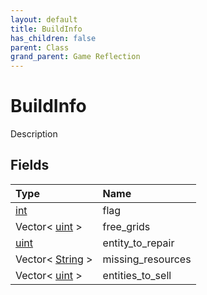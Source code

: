 ```yaml
---
layout: default
title: BuildInfo
has_children: false
parent: Class
grand_parent: Game Reflection
---
```

# BuildInfo
Description 

## Fields

| Type | Name |
|:-------------|:--------------|
| [int](/docs/game-reflection/enums/int) | flag |
| Vector< [uint](/docs/game-reflection/components/uint) > | free_grids |
| [uint](/docs/game-reflection/components/uint) | entity_to_repair |
| Vector< [String](/docs/game-reflection/components/string) > | missing_resources |
| Vector< [uint](/docs/game-reflection/components/uint) > | entities_to_sell |

